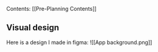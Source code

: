 
Contents:
[[Pre-Planning Contents]]
## Visual design

Here is a design I made in figma: 
![[App background.png]]



